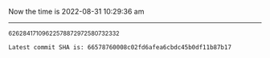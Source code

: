 Now the time is 2022-08-31 10:29:36 am

---

<small>62628417109622578872972580732332</small>

```txt
Latest commit SHA is: 66578760008c02fd6afea6cbdc45b0df11b87b17
```
